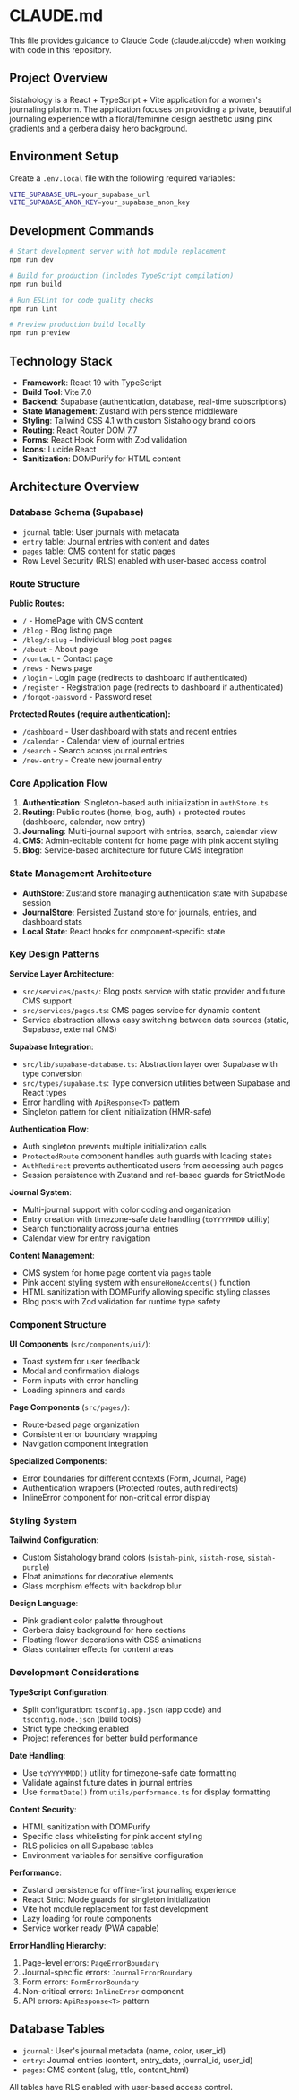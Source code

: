 # CLAUDE.md

This file provides guidance to Claude Code (claude.ai/code) when working with code in this repository.

## Project Overview

Sistahology is a React + TypeScript + Vite application for a women's journaling platform. The application focuses on providing a private, beautiful journaling experience with a floral/feminine design aesthetic using pink gradients and a gerbera daisy hero background.

## Environment Setup

Create a `.env.local` file with the following required variables:
```bash
VITE_SUPABASE_URL=your_supabase_url
VITE_SUPABASE_ANON_KEY=your_supabase_anon_key
```

## Development Commands

```bash
# Start development server with hot module replacement
npm run dev

# Build for production (includes TypeScript compilation)
npm run build

# Run ESLint for code quality checks
npm run lint

# Preview production build locally
npm run preview
```

## Technology Stack

- **Framework**: React 19 with TypeScript
- **Build Tool**: Vite 7.0
- **Backend**: Supabase (authentication, database, real-time subscriptions)
- **State Management**: Zustand with persistence middleware
- **Styling**: Tailwind CSS 4.1 with custom Sistahology brand colors
- **Routing**: React Router DOM 7.7
- **Forms**: React Hook Form with Zod validation
- **Icons**: Lucide React
- **Sanitization**: DOMPurify for HTML content

## Architecture Overview

### Database Schema (Supabase)
- `journal` table: User journals with metadata
- `entry` table: Journal entries with content and dates
- `pages` table: CMS content for static pages
- Row Level Security (RLS) enabled with user-based access control

### Route Structure
**Public Routes:**
- `/` - HomePage with CMS content
- `/blog` - Blog listing page
- `/blog/:slug` - Individual blog post pages
- `/about` - About page
- `/contact` - Contact page
- `/news` - News page
- `/login` - Login page (redirects to dashboard if authenticated)
- `/register` - Registration page (redirects to dashboard if authenticated)
- `/forgot-password` - Password reset

**Protected Routes (require authentication):**
- `/dashboard` - User dashboard with stats and recent entries
- `/calendar` - Calendar view of journal entries
- `/search` - Search across journal entries
- `/new-entry` - Create new journal entry

### Core Application Flow
1. **Authentication**: Singleton-based auth initialization in `authStore.ts`
2. **Routing**: Public routes (home, blog, auth) + protected routes (dashboard, calendar, new entry)
3. **Journaling**: Multi-journal support with entries, search, calendar view
4. **CMS**: Admin-editable content for home page with pink accent styling
5. **Blog**: Service-based architecture for future CMS integration

### State Management Architecture
- **AuthStore**: Zustand store managing authentication state with Supabase session
- **JournalStore**: Persisted Zustand store for journals, entries, and dashboard stats
- **Local State**: React hooks for component-specific state

### Key Design Patterns

**Service Layer Architecture**:
- `src/services/posts/`: Blog posts service with static provider and future CMS support
- `src/services/pages.ts`: CMS pages service for dynamic content
- Service abstraction allows easy switching between data sources (static, Supabase, external CMS)

**Supabase Integration**:
- `src/lib/supabase-database.ts`: Abstraction layer over Supabase with type conversion
- `src/types/supabase.ts`: Type conversion utilities between Supabase and React types
- Error handling with `ApiResponse<T>` pattern
- Singleton pattern for client initialization (HMR-safe)

**Authentication Flow**:
- Auth singleton prevents multiple initialization calls
- `ProtectedRoute` component handles auth guards with loading states
- `AuthRedirect` prevents authenticated users from accessing auth pages
- Session persistence with Zustand and ref-based guards for StrictMode

**Journal System**:
- Multi-journal support with color coding and organization
- Entry creation with timezone-safe date handling (`toYYYYMMDD` utility)
- Search functionality across journal entries
- Calendar view for entry navigation

**Content Management**:
- CMS system for home page content via `pages` table
- Pink accent styling system with `ensureHomeAccents()` function
- HTML sanitization with DOMPurify allowing specific styling classes
- Blog posts with Zod validation for runtime type safety

### Component Structure

**UI Components** (`src/components/ui/`):
- Toast system for user feedback
- Modal and confirmation dialogs
- Form inputs with error handling
- Loading spinners and cards

**Page Components** (`src/pages/`):
- Route-based page organization
- Consistent error boundary wrapping
- Navigation component integration

**Specialized Components**:
- Error boundaries for different contexts (Form, Journal, Page)
- Authentication wrappers (Protected routes, auth redirects)
- InlineError component for non-critical error display

### Styling System

**Tailwind Configuration**:
- Custom Sistahology brand colors (`sistah-pink`, `sistah-rose`, `sistah-purple`)
- Float animations for decorative elements
- Glass morphism effects with backdrop blur

**Design Language**:
- Pink gradient color palette throughout
- Gerbera daisy background for hero sections
- Floating flower decorations with CSS animations
- Glass container effects for content areas

### Development Considerations

**TypeScript Configuration**:
- Split configuration: `tsconfig.app.json` (app code) and `tsconfig.node.json` (build tools)
- Strict type checking enabled
- Project references for better build performance

**Date Handling**:
- Use `toYYYYMMDD()` utility for timezone-safe date formatting
- Validate against future dates in journal entries
- Use `formatDate()` from `utils/performance.ts` for display formatting

**Content Security**:
- HTML sanitization with DOMPurify
- Specific class whitelisting for pink accent styling
- RLS policies on all Supabase tables
- Environment variables for sensitive configuration

**Performance**:
- Zustand persistence for offline-first journaling experience
- React Strict Mode guards for singleton initialization
- Vite hot module replacement for fast development
- Lazy loading for route components
- Service worker ready (PWA capable)

**Error Handling Hierarchy**:
1. Page-level errors: `PageErrorBoundary`
2. Journal-specific errors: `JournalErrorBoundary`
3. Form errors: `FormErrorBoundary`
4. Non-critical errors: `InlineError` component
5. API errors: `ApiResponse<T>` pattern

## Database Tables

- `journal`: User's journal metadata (name, color, user_id)
- `entry`: Journal entries (content, entry_date, journal_id, user_id)
- `pages`: CMS content (slug, title, content_html)

All tables have RLS enabled with user-based access control.